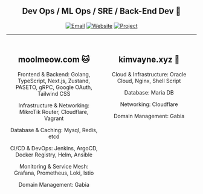<div align="center">
  
  ## Dev Ops / ML Ops / SRE / Back-End Dev 🪼
  [![Email](https://img.shields.io/badge/Email-nkimtnt%40gmail.com-blue?style=flat-square&logo=gmail)](mailto:nkimtnt@gmail.com)
  [![Website](https://img.shields.io/badge/Website-kimvayne.xyz-orange?style=flat-square&logo=firefox)](https://kimvayne.xyz)
  [![Project](https://img.shields.io/badge/Project-moolmeow.com-red?style=flat-square&logo=github)](https://moolmeow.com)

</div>

---
<!-- moolmeow.com 기술 스택 -->
<div style="display: flex; width: 100%;">
  <div style="width: 50%; text-align: center; padding: 10px;">
    <h2>moolmeow.com 🐱</h2>
    <p>Frontend & Backend: Golang, TypeScript, Next.js, Zustand, PASETO, gRPC, Google OAuth, Tailwind CSS</p>
    <p>Infrastructure & Networking: MikroTik Router, Cloudflare, Vagrant</p>
    <p>Database & Caching: Mysql, Redis, etcd</p>
    <p>CI/CD & DevOps: Jenkins, ArgoCD, Docker Registry, Helm, Ansible</p>
    <p>Monitoring & Service Mesh: Grafana, Prometheus, Loki, Istio</p>
    <p>Domain Management: Gabia</p>
  </div>
  <div style="width: 50%; text-align: center; padding: 10px;">
    <h2>kimvayne.xyz 🐸</h2>
    <p>Cloud & Infrastructure: Oracle Cloud, Nginx, Shell Script</p>
    <p>Database: Maria DB</p>
    <p>Networking: Cloudflare</p>
    <p>Domain Management: Gabia</p>
  </div>
</div>
